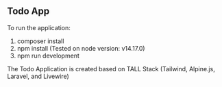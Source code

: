 
## Todo App

To run the application:

1. composer install
2. npm install (Tested on node version: v14.17.0)
3. npm run development

The Todo Application is created based on TALL Stack (Tailwind, Alpine.js, Laravel, and Livewire)
